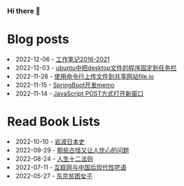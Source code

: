 ### Hi there 👋

<!--
**deletefromuser/deletefromuser** is a ✨ _special_ ✨ repository because its `README.md` (this file) appears on your GitHub profile.

Here are some ideas to get you started:

- 🔭 I’m currently working on ...
- 🌱 I’m currently learning ...
- 👯 I’m looking to collaborate on ...
- 🤔 I’m looking for help with ...
- 💬 Ask me about ...
- 📫 How to reach me: ...
- 😄 Pronouns: ...
- ⚡ Fun fact: ...
-->

# Blog posts
<!-- BLOG-POST-LIST:START -->
<li>2022-12-06 - <a href="https://deletefromuser.github.io/tip/2022120601/" rel="nofollow">工作笔记2016-2021</a></li><li>2022-12-03 - <a href="https://deletefromuser.github.io/bash/2022120301/" rel="nofollow">ubuntu中把desktop文件的程序固定到任务栏</a></li><li>2022-11-26 - <a href="https://deletefromuser.github.io/tip/2022112601/" rel="nofollow">使用命令行上传文件到共享网站file.io</a></li><li>2022-11-15 - <a href="https://deletefromuser.github.io/web/2022111501/" rel="nofollow">SpringBoot开发memo</a></li><li>2022-11-14 - <a href="https://deletefromuser.github.io/web/2022111402/" rel="nofollow">JavaScript POST方式打开新窗口</a></li>
<!-- BLOG-POST-LIST:END -->

# Read Book Lists
<!-- READ-BOOK-LIST:START -->
<li>2022-10-10 - <a href="https://deletefromuser.github.io/read/2022101001/" rel="nofollow">岩波日本史</a></li><li>2022-09-29 - <a href="https://deletefromuser.github.io/read/2022092901/" rel="nofollow">那些古怪又让人忧心的问题</a></li><li>2022-08-24 - <a href="https://deletefromuser.github.io/read/2022082401/" rel="nofollow">人生十二法则</a></li><li>2022-07-11 - <a href="https://deletefromuser.github.io/read/2022071101/" rel="nofollow">互联网与中国后现代性呓语</a></li><li>2022-05-27 - <a href="https://deletefromuser.github.io/read/2022052701/" rel="nofollow">东京贫困女子</a></li>
<!-- READ-BOOK-LIST:END -->
